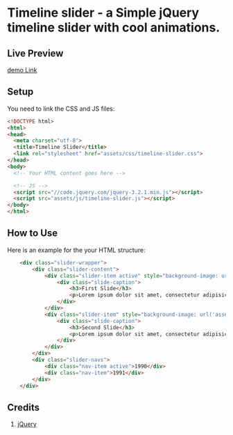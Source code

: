 # Timeline slider - a Simple jQuery timeline slider with cool animations.

## Live Preview
[demo Link](https://web-stair.github.io/timeline-slider)

## Setup
You need to link the CSS and JS files:

```html
<!DOCTYPE html>
<html>
<head>
  <meta charset="utf-8">
  <title>Timeline Slider</title>
  <link rel="stylesheet" href="assets/css/timeline-slider.css">
</head>
<body>
  <!-- Your HTML content goes here -->

  <!-- JS -->
  <script src="//code.jquery.com/jquery-3.2.1.min.js"></script>
  <script src="assets/js/timeline-slider.js"></script>
</body>
</html>
```

## How to Use
Here is an example for the your HTML structure:

```html
	<div class="slider-wrapper">
		<div class="slider-content">
			<div class="slider-item active" style="background-image: url('assets/images/01.jpg')">
				<div class="slide-caption">
					<h3>First Slide</h3>
					<p>Lorem ipsum dolor sit amet, consectetur adipisicing elit. Pariatur eveniet enim quibusdam vel ea earum iste fugit, assumenda, excepturi cum, sit optio voluptas commodi debitis, laborum est? Nemo, illum, quo.</p>
				</div>
			</div>
			<div class="slider-item" style="background-image: url('assets/images/02.jpg')">
				<div class="slide-caption">
					<h3>Second Slide</h3>
					<p>Lorem ipsum dolor sit amet, consectetur adipisicing elit. Pariatur eveniet enim quibusdam vel ea earum iste fugit, assumenda, excepturi cum, sit optio voluptas commodi debitis, laborum est? Nemo, illum, quo.</p>
				</div>
			</div>
		</div>
		<div class="slider-navs">
			<div class="nav-item active">1990</div>
			<div class="nav-item">1991</div>
		</div>
	</div>
```


## Credits

1. [jQuery](https://jquery.com/)
